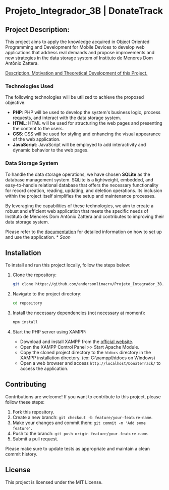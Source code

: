 # Projeto_Integrador_3B | DonateTrack

## Project Description:

This project aims to apply the knowledge acquired in Object Oriented Programming and Development for Mobile Devices to develop web applications that address real demands and propose improvements and new strategies in the data storage system of Instituto de Menores Dom Antônio Zattera.

[Description, Motivation and Theoretical Development of this Project.](https://docs.google.com/document/d/1u13RFOiA8z-nKeGTeGPy1pi8w-YcvwkOvG3sob0nZ0Y/edit?usp=sharing)


### Technologies Used

The following technologies will be utilized to achieve the proposed objective:

   - **PHP**: PHP will be used to develop the system's business logic, process requests, and interact with the data storage system.
   - **HTML**: HTML will be used for structuring the web pages and presenting the content to the users.
   - **CSS**: CSS will be used for styling and enhancing the visual appearance of the web application.
   - **JavaScript**: JavaScript will be employed to add interactivity and dynamic behavior to the web pages.

### Data Storage System

To handle the data storage operations, we have chosen **SQLite** as the database management system. SQLite is a lightweight, embedded, and easy-to-handle relational database that offers the necessary functionality for record creation, reading, updating, and deletion operations. Its inclusion within the project itself simplifies the setup and maintenance processes.

By leveraging the capabilities of these technologies, we aim to create a robust and efficient web application that meets the specific needs of Instituto de Menores Dom Antônio Zattera and contributes to improving their data storage system.

Please refer to the [documentation](doc/) for detailed information on how to set up and use the application. * *Soon*

## Installation

To install and run this project locally, follow the steps below:

1. Clone the repository:

   ```bash
   git clone https://github.com/andersonlimacrv/Projeto_Integrador_3B.git
   ```
   
2. Navigate to the project directory:

   ```bash
   cd repository
   ```

3. Install the necessary dependencies (not necessary at moment):

   ```bash
   npm install
   ```
4. Start the PHP server using XAMPP:

   - Download and install XAMPP from the [official website](https://www.apachefriends.org/index.html).
   - Open the XAMPP Control Panel >> Start Apache Module.
   - Copy the cloned project directory to the `htdocs` directory in the XAMPP installation directory. (ex: C:\xampp\htdocs on Windows)
   - Open a web browser and access `http://localhost/DonateTrack/` to access the application.
## Contributing

Contributions are welcome! If you want to contribute to this project, please follow these steps:

1. Fork this repository.
2. Create a new branch: `git checkout -b feature/your-feature-name`.
3. Make your changes and commit them: `git commit -m 'Add some feature'`.
4. Push to the branch: `git push origin feature/your-feature-name`.
5. Submit a pull request.

Please make sure to update tests as appropriate and maintain a clean commit history.

## License

This project is licensed under the MIT License.
